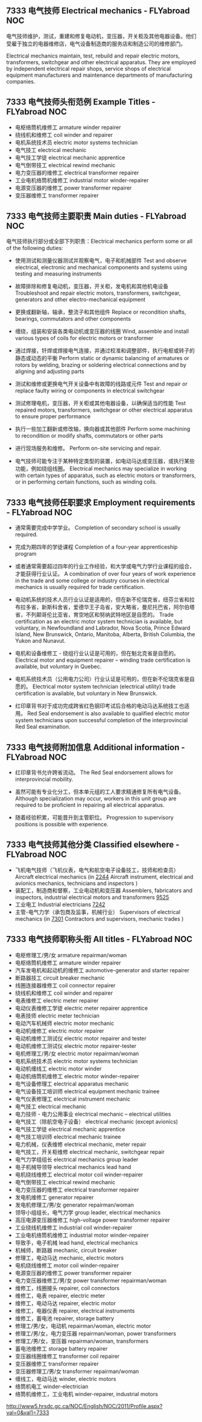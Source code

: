 ## 7333 电气技师 Electrical mechanics - FLYabroad NOC

电气技师维护，测试，重建和修复电动机，变压器，开关柜及其他电器设备。他们受雇于独立的电器维修店，电气设备制造商的服务店和制造公司的维修部门。

Electrical mechanics maintain, test, rebuild and repair electric motors, transformers, switchgear and other electrical apparatus. They are employed by independent electrical repair shops, service shops of electrical equipment manufacturers and maintenance departments of manufacturing companies.

## 7333 电气技师头衔范例 Example Titles - FLYabroad NOC

* 电枢络筒机维修工 armature winder repairer
* 绕线机和维修工 coil winder and repairer
* 电机系统技术员 electric motor systems technician
* 电气技工 electrical mechanic
* 电气技工学徒 electrical mechanic apprentice
* 电气倒带技工 electrical rewind mechanic
* 电力变压器的维修工 electrical transformer repairer
* 工业电机络筒机维修工 industrial motor winder-repairer
* 电源变压器的维修工 power transformer repairer
* 变压器维修工 transformer repairer

## 7333 电气技师主要职责 Main duties - FLYabroad NOC

电气技师执行部分或全部下列职责：Electrical mechanics perform some or all of the following duties:

* 使用测试和测量仪器测试并观察电气，电子和机械部件
Test and observe electrical, electronic and mechanical components and systems using testing and measuring instruments

* 故障排除和修复电动机，变压器，开关柜，发电机和其他机电设备
Troubleshoot and repair electric motors, transformers, switchgear, generators and other electro-mechanical equipment

* 更换或翻新轴，轴承，整流子和其他组件
Replace or recondition shafts, bearings, commutators and other components

* 缠绕，组装和安装各类电动机或变压器的线圈
Wind, assemble and install various types of coils for electric motors or transformer

* 通过焊接，钎焊或焊接电气连接，并通过校准和调整部件，执行电枢或转子的静态或动态的平衡
Perform static or dynamic balancing of armatures or rotors by welding, brazing or soldering electrical connections and by aligning and adjusting parts

* 测试和维修或更换电气开关设备中有故障的线路或元件
Test and repair or replace faulty wiring or components in electrical switchgear

* 测试修理电机，变压器，开关柜或其他电器设备，以确保适当的性能
Test repaired motors, transformers, switchgear or other electrical apparatus to ensure proper performance

* 执行一些加工翻新或修改轴，换向器或其他部件
Perform some machining to recondition or modify shafts, commutators or other parts

* 进行现场服务和维修。
Perform on-site servicing and repair.

* 电气技师可能专注于某种特定类型的装置，如电动马达或变压器，或执行某些功能，例如绕组线圈。
Electrical mechanics may specialize in working with certain types of apparatus, such as electric motors or transformers, or in performing certain functions, such as winding coils.

## 7333 电气技师任职要求 Employment requirements - FLYabroad NOC

* 通常需要完成中学学业。
Completion of secondary school is usually required.

* 完成为期四年的学徒课程
Completion of a four-year apprenticeship program 

* 或者通常需要超过四年的行业工作经验，和大学或电气力学行业课程的组合，才能获得行业认证。
A combination of over four years of work experience in the trade and some college or industry courses in electrical mechanics is usually required for trade certification.

* 电动机系统的技术人员行业认证是适用的，但在新不伦瑞克省，纽芬兰省和拉布拉多省，新斯科舍省，爱德华王子岛省，安大略省，曼尼托巴省，阿尔伯塔省，不列颠哥伦比亚省，育空地区和努纳武特地区是自愿的。
Trade certification as an electric motor system technician is available, but voluntary, in Newfoundland and Labrador, Nova Scotia, Prince Edward Island, New Brunswick, Ontario, Manitoba, Alberta, British Columbia, the Yukon and Nunavut.

* 电机和设备维修工 - 绕组行业认证是可用的，但在魁北克省是自愿的。
Electrical motor and equipment repairer – winding trade certification is available, but voluntary in Quebec.

* 电机系统技术员（公用电力公司）行业认证是可用的，但在新不伦瑞克省是自愿的。
Electrical motor system technician (electrical utility) trade certification is available, but voluntary in New Brunswick.

* 红印章背书对于成功完成跨省红色钢印考试后合格的电动马达系统技工也适用。
Red Seal endorsement is also available to qualified electric motor system technicians upon successful completion of the interprovincial Red Seal examination.

## 7333 电气技师附加信息 Additional information - FLYabroad NOC

* 红印章背书允许跨省流动。
The Red Seal endorsement allows for interprovincial mobility.

* 虽然可能有专业化分工，但本单元组的工人要求精通修复所有电气设备。
Although specialization may occur, workers in this unit group are required to be proficient in repairing all electrical apparatus.

* 随着经验积累，可能晋升到主管职位。
Progression to supervisory positions is possible with experience.

## 7333 电气技师其他分类 Classified elsewhere - FLYabroad NOC

* 飞机电气技师（飞机仪表，电气和航空电子设备技工，技师和检查员） Aircraft electrical mechanics (in [2244](2244) Aircraft instrument, electrical and avionics mechanics, technicians and inspectors )
* 装配工，制造商和督察，工业电动机和变压器 Assemblers, fabricators and inspectors, industrial electrical motors and transformers [9525](9525)
* 工业电工 Industrial electricians [7242](7242)
* 主管-电气力学（承包商及监事，机械行业） Supervisors of electrical mechanics (in [7301](7301) Contractors and supervisors, mechanic trades )

## 7333 电气技师职称头衔 All titles - FLYabroad NOC

* 电枢修理工/男/女 armature repairman/woman
* 电枢络筒机维修工 armature winder repairer
* 汽车发电机和起动机的维修工 automotive-generator and starter repairer
* 断路器技工 circuit breaker mechanic
* 线圈连接器维修工 coil connector repairer
* 绕线机和维修工 coil winder and repairer
* 电表维修工 electric meter repairer
* 电动仪表维修工学徒 electric meter repairer apprentice
* 电表技师 electric meter technician
* 电动汽车机械师 electric motor mechanic
* 电动机维修工 electric motor repairer
* 电动机维修工测试仪 electric motor repairer and tester
* 电动机维修工测试仪 electric motor repairer-tester
* 电机修理工/男/女 electric motor repairman/woman
* 电机系统技术员 electric motor systems technician
* 电动机缠线工 electric motor winder
* 电动机络筒机维修工 electric motor winder-repairer
* 电气设备修理工 electrical apparatus mechanic
* 电气设备技工培训师 electrical equipment mechanic trainee
* 电气仪表修理工 electrical instrument mechanic
* 电气技工 electrical mechanic
* 电力技师 - 电力公用事业 electrical mechanic – electrical utilities
* 电气技工（除航空电子设备） electrical mechanic (except avionics)
* 电气技工学徒 electrical mechanic apprentice
* 电气技工培训师 electrical mechanic trainee
* 电力机械，仪表维修 electrical mechanic, meter repair
* 电气技工，开关柜维修 electrical mechanic, switchgear repair
* 电气力学组组长 electrical mechanics group leader
* 电子机械导领导 electrical mechanics lead hand
* 电机绕线维修工 electrical motor coil winder-repairer
* 电气倒带技工 electrical rewind mechanic
* 电力变压器的维修工 electrical transformer repairer
* 发电机维修工 generator repairer
* 发电机修理工/男/女 generator repairman/woman
* 领导小组组长，电气力学 group leader, electrical mechanics
* 高压电源变压器维修工 high-voltage power transformer repairer
* 工业绕线机维修工 industrial coil winder-repairer
* 工业电机络筒机维修工 industrial motor winder-repairer
* 导致手，电子机械 lead hand, electrical mechanics
* 机械师，断路器 mechanic, circuit breaker
* 修理工，电动马达 mechanic, electric motors
* 电机绕线维修工 motor coil winder-repairer
* 电源变压器的维修工 power transformer repairer
* 电力变压器维修工/男/女 power transformer repairman/woman
* 维修工，线圈接头 repairer, coil connectors
* 维修工，电表 repairer, electric meter
* 维修工，电动马达 repairer, electric motor
* 维修工，电器仪表 repairer, electrical instruments
* 维修工，蓄电池 repairer, storage battery
* 修理工/男/女，电动机 repairman/woman, electric motor
* 修理工/男/女，电力变压器 repairman/woman, power transformers
* 修理工/男/女，变压器 repairman/woman, transformers
* 蓄电池维修工 storage battery repairer
* 变压器线圈维修工 transformer coil repairer
* 变压器维修工 transformer repairer
* 变压器修理工/男/女 transformer repairman/woman
* 缠线工，电动马达 winder, electric motors
* 络筒机电工 winder-electrician
* 络筒机维修工，工业电机 winder-repairer, industrial motors

http://www5.hrsdc.gc.ca/NOC/English/NOC/2011/Profile.aspx?val=0&val1=7333